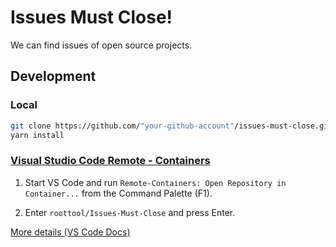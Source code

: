 # Issues Must Close!

We can find issues of open source projects.

## Development

### Local

```bash
git clone https://github.com/"your-github-account"/issues-must-close.git
yarn install
```

### [Visual Studio Code Remote - Containers](https://marketplace.visualstudio.com/items?itemName=ms-vscode-remote.remote-containers)

1. Start VS Code and run `Remote-Containers: Open Repository in Container...` from the Command Palette (F1).

2. Enter `roottool/Issues-Must-Close` and press Enter.

[More details (VS Code Docs)](https://code.visualstudio.com/docs/remote/containers#_quick-start-open-a-git-repository-or-github-pr-in-an-isolated-container-volume)
